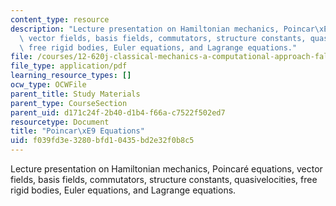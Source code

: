 ```yaml
---
content_type: resource
description: "Lecture presentation on Hamiltonian mechanics, Poincar\xE9 equations,\
  \ vector fields, basis fields, commutators, structure constants, quasivelocities,\
  \ free rigid bodies, Euler equations, and Lagrange equations."
file: /courses/12-620j-classical-mechanics-a-computational-approach-fall-2008/f039fd3e3280bfd10435bd2e32f0b8c5_MIT12_620Jf08_study04.pdf
file_type: application/pdf
learning_resource_types: []
ocw_type: OCWFile
parent_title: Study Materials
parent_type: CourseSection
parent_uid: d171c24f-2b40-d1b4-f66a-c7522f502ed7
resourcetype: Document
title: "Poincar\xE9 Equations"
uid: f039fd3e-3280-bfd1-0435-bd2e32f0b8c5
---
```

Lecture presentation on Hamiltonian mechanics, Poincaré equations, vector fields, basis fields, commutators, structure constants, quasivelocities, free rigid bodies, Euler equations, and Lagrange equations.

